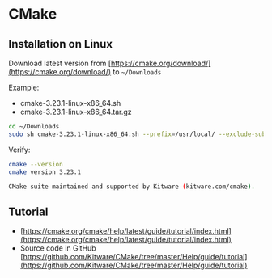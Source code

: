 # CMake

## Installation on Linux

Download latest version from [https://cmake.org/download/](https://cmake.org/download/) to `~/Downloads`

Example:

- cmake-3.23.1-linux-x86_64.sh
- cmake-3.23.1-linux-x86_64.tar.gz

```sh
cd ~/Downloads
sudo sh cmake-3.23.1-linux-x86_64.sh --prefix=/usr/local/ --exclude-subdir
```

Verify:

```sh
cmake --version
cmake version 3.23.1

CMake suite maintained and supported by Kitware (kitware.com/cmake).

```

## Tutorial

- [https://cmake.org/cmake/help/latest/guide/tutorial/index.html](https://cmake.org/cmake/help/latest/guide/tutorial/index.html)
- Source code in GitHub [https://github.com/Kitware/CMake/tree/master/Help/guide/tutorial](https://github.com/Kitware/CMake/tree/master/Help/guide/tutorial)
